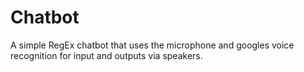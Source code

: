 # Chatbot
A simple RegEx chatbot that uses the microphone and googles voice recognition for input and outputs via speakers.

